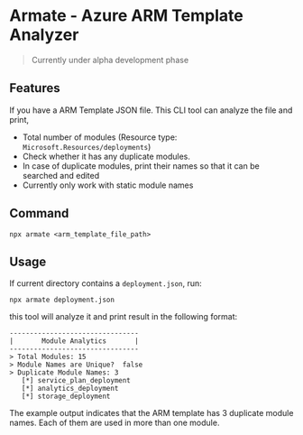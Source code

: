 # Armate - Azure ARM Template Analyzer

> Currently under alpha development phase

## Features
If you have a ARM Template JSON file. This CLI tool can analyze the file and print,
- Total number of modules (Resource type: `Microsoft.Resources/deployments`)
- Check whether it has any duplicate modules.
- In case of duplicate modules, print their names so that it can be searched and edited
- Currently only work with static module names

## Command
```
npx armate <arm_template_file_path>
```

## Usage

If current directory contains a `deployment.json`, run:
```
npx armate deployment.json
```

 this tool will analyze it and print result in the following format:
```
--------------------------------
|       Module Analytics       |
--------------------------------
> Total Modules: 15
> Module Names are Unique?  false
> Duplicate Module Names: 3
   [*] service_plan_deployment
   [*] analytics_deployment
   [*] storage_deployment
```

The example output indicates that the ARM template has 3 duplicate module names. Each of them are used in more than one module.